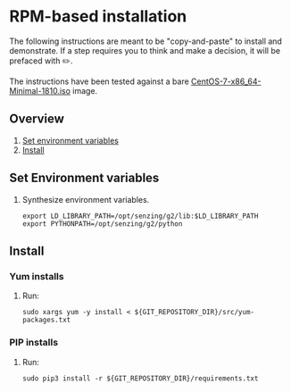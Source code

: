 # RPM-based installation

The following instructions are meant to be "copy-and-paste" to install and demonstrate.
If a step requires you to think and make a decision, it will be prefaced with :pencil2:.

The instructions have been tested against a bare
[CentOS-7-x86_64-Minimal-1810.iso](https://mirror.umd.edu/centos/7/isos/x86_64/CentOS-7-x86_64-Minimal-1810.iso)
image.

## Overview

1. [Set environment variables](#set-environment-variables)
1. [Install](#install)

## Set Environment variables

1. Synthesize environment variables.

    ```console
    export LD_LIBRARY_PATH=/opt/senzing/g2/lib:$LD_LIBRARY_PATH
    export PYTHONPATH=/opt/senzing/g2/python
    ```

## Install

### Yum installs

1. Run:

    ```console
    sudo xargs yum -y install < ${GIT_REPOSITORY_DIR}/src/yum-packages.txt
    ```

### PIP installs

1. Run:

    ```console
    sudo pip3 install -r ${GIT_REPOSITORY_DIR}/requirements.txt
    ```
